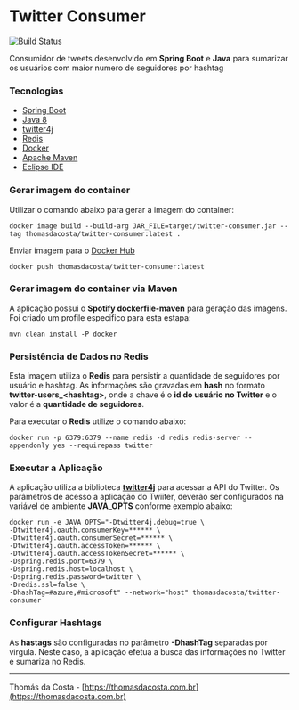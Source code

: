 # Twitter Consumer

[![Build Status](https://travis-ci.org/thomasdacosta/twitter-demo.svg?branch=master)](https://travis-ci.org/thomasdacosta/twitter-demo)

Consumidor de tweets desenvolvido em **Spring Boot** e **Java** para sumarizar os usuários com maior numero de seguidores por hashtag

### Tecnologias
- [Spring Boot](https://spring.io/projects/spring-boot)
- [Java 8](https://www.oracle.com/technetwork/pt/java/javase/downloads/jdk8-downloads-2133151.html)
- [twitter4j](http://twitter4j.org/en/index.html)
- [Redis](https://redis.io/)
- [Docker](https://www.docker.com/)
- [Apache Maven](https://maven.apache.org/)
- [Eclipse IDE](https://www.eclipse.org/)

### Gerar imagem do container

Utilizar o comando abaixo para gerar a imagem do container:

```
docker image build --build-arg JAR_FILE=target/twitter-consumer.jar --tag thomasdacosta/twitter-consumer:latest .
```

Enviar imagem para o [Docker Hub](https://hub.docker.com/u/thomasdacosta)

```
docker push thomasdacosta/twitter-consumer:latest
```

### Gerar imagem do container via Maven

A aplicação possui o **Spotify dockerfile-maven** para geração das imagens. Foi criado um profile especifico para esta estapa:

```
mvn clean install -P docker
```

### Persistência de Dados no Redis

Esta imagem utiliza o **Redis** para persistir a quantidade de seguidores por usuário e hashtag. As informações são gravadas em **hash** no formato **twitter-users_\<hashtag\>**, onde a chave é o **id do usuário no Twitter** e o valor é a **quantidade de seguidores**.

Para executar o **Redis** utilize o comando abaixo:

```
docker run -p 6379:6379 --name redis -d redis redis-server --appendonly yes --requirepass twitter
```

### Executar a Aplicação

A aplicação utiliza a biblioteca **[twitter4j](http://twitter4j.org/en/index.html)** para acessar a API do Twitter. Os parâmetros de acesso a aplicação do Twiiter, deverão ser configurados na variável de ambiente **JAVA_OPTS** conforme exemplo abaixo:

```
docker run -e JAVA_OPTS="-Dtwitter4j.debug=true \
-Dtwitter4j.oauth.consumerKey=****** \
-Dtwitter4j.oauth.consumerSecret=****** \
-Dtwitter4j.oauth.accessToken=****** \
-Dtwitter4j.oauth.accessTokenSecret=****** \
-Dspring.redis.port=6379 \
-Dspring.redis.host=localhost \
-Dspring.redis.password=twitter \
-Dredis.ssl=false \
-DhashTag=#azure,#microsoft" --network="host" thomasdacosta/twitter-consumer
```

### Configurar Hashtags

As **hastags** são configuradas no parâmetro **-DhashTag** separadas por virgula. Neste caso, a aplicação efetua a busca das informações no Twitter e sumariza no Redis.


---

Thomás da Costa - [https://thomasdacosta.com.br](https://thomasdacosta.com.br)
